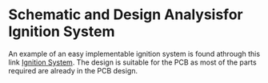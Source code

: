 # Schematic and Design Analysisfor Ignition System

An example of an easy implementable ignition system is found athrough this link [Ignition System](https://www.robotroom.com/Rocket-Ignition-System-2.html).
The design is suitable for the PCB as most of the parts required are already in the PCB design.